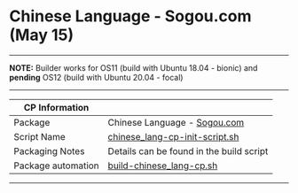 # Chinese Language - Sogou.com (May 15)

-----

**NOTE:** Builder works for OS11 (build with Ubuntu 18.04 - bionic) and **pending** OS12 (build with Ubuntu 20.04 - focal)

-----

|  CP Information |            |
|-----------------|------------|
| Package | Chinese Language - [Sogou.com](https://shurufa-sogou-com.translate.goog/linux?_x_tr_sl=auto&_x_tr_tl=en&_x_tr_hl=en&_x_tr_hist=true) |
| Script Name | [chinese_lang-cp-init-script.sh](build/chinese_lang-cp-init-script.sh) |
| Packaging Notes | Details can be found in the build script |
| Package automation | [build-chinese_lang-cp.sh](build/build-chinese_lang-cp.sh) |

-----
